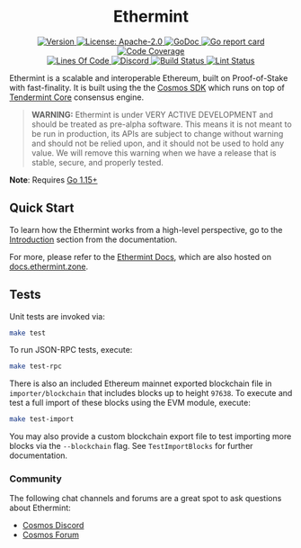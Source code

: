 <!--
parent:
  order: false
-->

<div align="center">
  <h1> Ethermint </h1>
</div>

<div align="center">
  <a href="https://github.com/cosmos/ethermint/releases/latest">
    <img alt="Version" src="https://img.shields.io/github/tag/cosmos/ethermint.svg" />
  </a>
  <a href="https://github.com/cosmos/ethermint/blob/development/LICENSE">
    <img alt="License: Apache-2.0" src="https://img.shields.io/github/license/cosmos/ethermint.svg" />
  </a>
  <a href="https://pkg.go.dev/github.com/cosmos/ethermint?tab=doc">
    <img alt="GoDoc" src="https://godoc.org/github.com/cosmos/ethermint?status.svg" />
  </a>
  <a href="https://goreportcard.com/report/github.com/cosmos/ethermint">
    <img alt="Go report card" src="https://goreportcard.com/badge/github.com/cosmos/ethermint"/>
  </a>
  <a href="https://codecov.io/gh/cosmos/ethermint">
    <img alt="Code Coverage" src="https://codecov.io/gh/cosmos/ethermint/branch/development/graph/badge.svg" />
  </a>
</div>
<div align="center">
  <a href="https://github.com/cosmos/ethermint">
    <img alt="Lines Of Code" src="https://tokei.rs/b1/github/cosmos/ethermint" />
  </a>
  <a href="https://discord.gg/AzefAFd">
    <img alt="Discord" src="https://img.shields.io/discord/669268347736686612.svg" />
  </a>
  <a href="https://github.com/cosmos/ethermint/actions?query=workflow%3ABuild">
    <img alt="Build Status" src="https://github.com/cosmos/ethermint/workflows/Build/badge.svg" />
  </a>
  <a href="https://github.com/cosmos/ethermint/actions?query=workflow%3ALint">
    <img alt="Lint Status" src="https://github.com/cosmos/ethermint/workflows/Lint/badge.svg" />
  </a>
</div>

Ethermint is a scalable and interoperable Ethereum, built on Proof-of-Stake with fast-finality. It is built using the the [Cosmos SDK](https://github.com/cosmos/cosmos-sdk/) which runs on top of [Tendermint Core](https://github.com/tendermint/tendermint) consensus engine.

> **WARNING:** Ethermint is under VERY ACTIVE DEVELOPMENT and should be treated as pre-alpha software. This means it is not meant to be run in production, its APIs are subject to change without warning and should not be relied upon, and it should not be used to hold any value. We will remove this warning when we have a release that is stable, secure, and properly tested.

**Note**: Requires [Go 1.15+](https://golang.org/dl/)

## Quick Start

To learn how the Ethermint works from a high-level perspective, go to the [Introduction](./docs/intro/overview.md) section from the documentation.

For more, please refer to the [Ethermint Docs](./docs/), which are also hosted on [docs.ethermint.zone](https://docs.ethermint.zone/).

## Tests

Unit tests are invoked via:

```bash
make test
```

To run JSON-RPC tests, execute:

```bash
make test-rpc
```

There is also an included Ethereum mainnet exported blockchain file in `importer/blockchain`
that includes blocks up to height `97638`. To execute and test a full import of
these blocks using the EVM module, execute:

```bash
make test-import
```

You may also provide a custom blockchain export file to test importing more blocks
via the `--blockchain` flag. See `TestImportBlocks` for further documentation.

### Community

The following chat channels and forums are a great spot to ask questions about Ethermint:

- [Cosmos Discord](https://discord.gg/W8trcGV)
- [Cosmos Forum](https://forum.cosmos.network)
